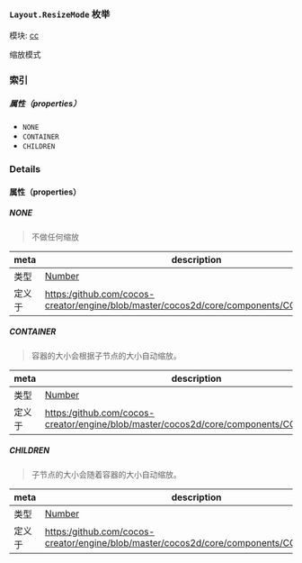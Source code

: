 ### `Layout.ResizeMode` 枚举



模块: [cc](../modules/cc.md)




缩放模式

### 索引

##### 属性（properties）

  - `NONE`
  - `CONTAINER`
  - `CHILDREN`

### Details

#### 属性（properties）


##### NONE

> 不做任何缩放

| meta | description |
|------|-------------|
| 类型 | <a href="https://developer.mozilla.org/en/JavaScript/Reference/Global_Objects/Number" class="crosslink external" target="_blank">Number</a> |
| 定义于 | [https:/github.com/cocos-creator/engine/blob/master/cocos2d/core/components/CCLayout.js:69](https:/github.com/cocos-creator/engine/blob/master/cocos2d/core/components/CCLayout.js#L69) |



##### CONTAINER

> 容器的大小会根据子节点的大小自动缩放。

| meta | description |
|------|-------------|
| 类型 | <a href="https://developer.mozilla.org/en/JavaScript/Reference/Global_Objects/Number" class="crosslink external" target="_blank">Number</a> |
| 定义于 | [https:/github.com/cocos-creator/engine/blob/master/cocos2d/core/components/CCLayout.js:75](https:/github.com/cocos-creator/engine/blob/master/cocos2d/core/components/CCLayout.js#L75) |



##### CHILDREN

> 子节点的大小会随着容器的大小自动缩放。

| meta | description |
|------|-------------|
| 类型 | <a href="https://developer.mozilla.org/en/JavaScript/Reference/Global_Objects/Number" class="crosslink external" target="_blank">Number</a> |
| 定义于 | [https:/github.com/cocos-creator/engine/blob/master/cocos2d/core/components/CCLayout.js:81](https:/github.com/cocos-creator/engine/blob/master/cocos2d/core/components/CCLayout.js#L81) |


